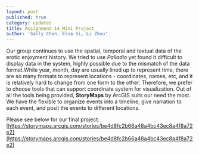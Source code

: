 ```yaml
---
layout: post
published: true
category: updates
title: Assignment 14_Mini Project
author: 'Sally Chen, Elva Si, Li Zhou'
---
```

Our group continues to use the spatial, temporal and textual data of the erotic enjoyment history. We tried to use _Palladio_ yet found it difficult to display data in the system, highly possible due to the mismatch of the data format.While year, month, day are usually lined up to represent time, there are so many formats to represent locations - coordinates, names, etc, and it is relatively hard to change from one form to the other. Therefore, we prefer to choose  tools that can support coordinate system for visualization. Out of all the tools being provided, **StoryMaps** by ArcGIS suits our need the most. We have the flexible to organize events into a timeline, give narration to each event, and posit the events to different locations. 

Please see below for our final project:
[https://storymaps.arcgis.com/stories/be4d8fc2b66a48a4bc43ec8a4f8a72e2](https://storymaps.arcgis.com/stories/be4d8fc2b66a48a4bc43ec8a4f8a72e2)
